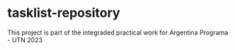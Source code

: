 # tasklist-repository
This project is part of the integraded practical work for Argentina Programa - UTN 2023
